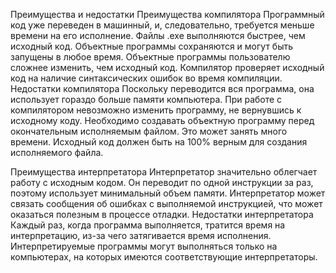 Преимущества и недостатки Преимущества компилятора Программный код уже переведен в машинный, и, следовательно, требуется меньше времени на его исполнение. Файлы .exe выполняются быстрее, чем исходный код. Объектные программы сохраняются и могут быть запущены в любое время. Объектные программы пользователю сложнее изменить, чем исходный код. Компилятор проверяет исходный код на наличие синтаксических ошибок во время компиляции. Недостатки компилятора Поскольку переводится вся программа, она использует гораздо больше памяти компьютера. При работе с компилятором невозможно изменить программу, не вернувшись к исходному коду. Необходимо создавать объектную программу перед окончательным исполняемым файлом. Это может занять много времени. Исходный код должен быть на 100% верным для создания исполняемого файла.

Преимущества интерпретатора Интерпретатор значительно облегчает работу с исходным кодом. Он переводит по одной инструкции за раз, поэтому использует минимальный объем памяти. Интерпретатор может связать сообщения об ошибках с выполняемой инструкцией, что может оказаться полезным в процессе отладки. Недостатки интерпретатора Каждый раз, когда программа выполняется, тратится время на интерпретацию, из-за чего затягивается время исполнения. Интерпретируемые программы могут выполняться только на компьютерах, на которых имеются соответствующие интерпретаторы.
